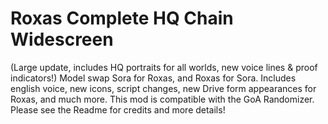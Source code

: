 # Roxas Complete HQ Chain Widescreen
 (Large update, includes HQ portraits for all worlds, new voice lines & proof indicators!) Model swap Sora for Roxas, and Roxas for Sora. Includes english voice, new icons, script changes, new Drive form appearances for Roxas, and much more. This mod is compatible with the GoA Randomizer. Please see the Readme for credits and more details!
